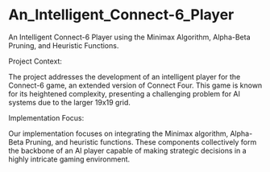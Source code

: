 # An_Intelligent_Connect-6_Player
 An Intelligent Connect-6 Player using the Minimax Algorithm, Alpha-Beta Pruning,  and Heuristic Functions. 


Project Context: 

The project addresses the development of an intelligent player for the Connect-6 game, an extended version of Connect Four. This game is known for its heightened complexity, presenting a challenging problem for AI systems due to the larger 19x19 grid. 
 

Implementation Focus: 

Our implementation focuses on integrating the Minimax algorithm, Alpha-Beta Pruning, and heuristic functions. These components collectively form the backbone of an AI player capable of making strategic decisions in a highly intricate gaming environment. 




